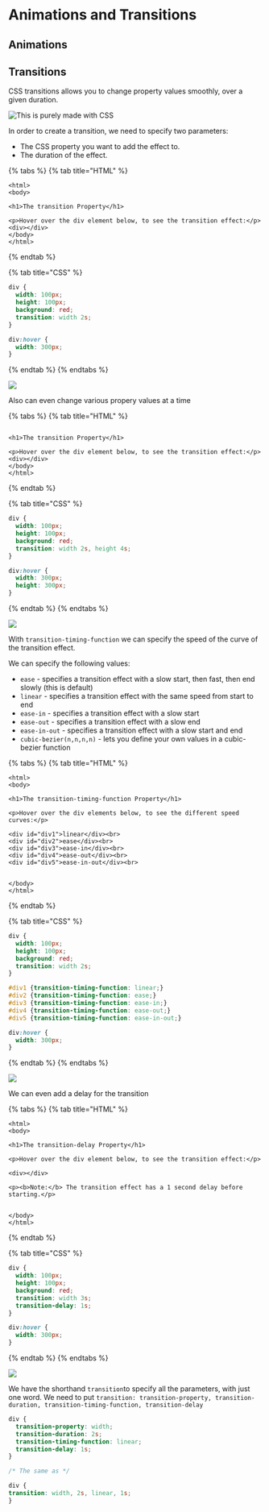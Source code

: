 # Animations and Transitions

## Animations



## Transitions

CSS transitions allows you to change property values smoothly, over a given duration.

![This is purely made with CSS](../../.gitbook/assets/peek-2021-02-17-10-48.gif)

In order to create a transition, we need to specify two parameters:

* The CSS property you want to add the effect to.
* The duration of the effect.

{% tabs %}
{% tab title="HTML" %}
```markup
<html>
<body>

<h1>The transition Property</h1>

<p>Hover over the div element below, to see the transition effect:</p>
<div></div>
</body>
</html>
```
{% endtab %}

{% tab title="CSS" %}
```css
div {
  width: 100px;
  height: 100px;
  background: red;
  transition: width 2s;
}

div:hover {
  width: 300px;
}
```
{% endtab %}
{% endtabs %}

![](../../.gitbook/assets/transition1.gif)

Also can even change various propery values at a time

{% tabs %}
{% tab title="HTML" %}
```markup

<h1>The transition Property</h1>

<p>Hover over the div element below, to see the transition effect:</p>
<div></div>
</body>
</html>
```
{% endtab %}

{% tab title="CSS" %}
```css
div {
  width: 100px;
  height: 100px;
  background: red;
  transition: width 2s, height 4s;
}

div:hover {
  width: 300px;
  height: 300px;
}
```
{% endtab %}
{% endtabs %}

![](../../.gitbook/assets/transition2.gif)

With `transition-timing-function` we can specify the speed of the curve of the transition effect.

We can specify the following values:

* `ease` - specifies a transition effect with a slow start, then fast, then end slowly \(this is default\)
* `linear` - specifies a transition effect with the same speed from start to end
* `ease-in` - specifies a transition effect with a slow start
* `ease-out` - specifies a transition effect with a slow end
* `ease-in-out` - specifies a transition effect with a slow start and end
* `cubic-bezier(n,n,n,n)` - lets you define your own values in a cubic-bezier function

{% tabs %}
{% tab title="HTML" %}
```markup
<html>
<body>

<h1>The transition-timing-function Property</h1>

<p>Hover over the div elements below, to see the different speed curves:</p>

<div id="div1">linear</div><br>
<div id="div2">ease</div><br>
<div id="div3">ease-in</div><br>
<div id="div4">ease-out</div><br>
<div id="div5">ease-in-out</div><br>


</body>
</html>
```
{% endtab %}

{% tab title="CSS" %}
```css
div {
  width: 100px;
  height: 100px;
  background: red;
  transition: width 2s;
}

#div1 {transition-timing-function: linear;}
#div2 {transition-timing-function: ease;}
#div3 {transition-timing-function: ease-in;}
#div4 {transition-timing-function: ease-out;}
#div5 {transition-timing-function: ease-in-out;}

div:hover {
  width: 300px;
}
```
{% endtab %}
{% endtabs %}

![](../../.gitbook/assets/transition3.gif)

We can even add a delay for the transition

{% tabs %}
{% tab title="HTML" %}
```markup
<html>
<body>

<h1>The transition-delay Property</h1>

<p>Hover over the div element below, to see the transition effect:</p>

<div></div>

<p><b>Note:</b> The transition effect has a 1 second delay before starting.</p>


</body>
</html>

```
{% endtab %}

{% tab title="CSS" %}
```css
div {
  width: 100px;
  height: 100px;
  background: red;
  transition: width 3s;
  transition-delay: 1s;
}

div:hover {
  width: 300px;
}
```
{% endtab %}
{% endtabs %}

![](../../.gitbook/assets/transition4.gif)

We have the shorthand `transition`to specify all the parameters, with just one word. We need to put `transition: transition-property, transition-duration, transition-timing-function, transition-delay`

```css
div {
  transition-property: width;
  transition-duration: 2s;
  transition-timing-function: linear;
  transition-delay: 1s;
}

/* The same as */

div {
transition: width, 2s, linear, 1s;
}
```

